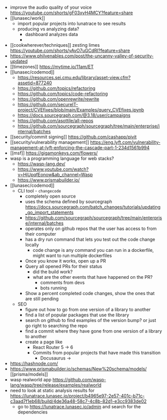 - improve the audio quality of your voice https://youtube.com/shorts/gF03xyH4MCY?feature=share
- [[lunasec/work]]
	- import popular projects into lunatrace to see results
	- producing vs analyzing data?
		- dashboard analyzes data
		-
- [[cookwherever/techniques]] zesting limes https://youtube.com/shorts/yAvO7uGCdRI?feature=share
- https://www.philvenables.com/post/the-uncanny-valley-of-security-updated
- [[timezones]] https://mytime.io/11am/ET
- [[lunasec/codemod]]
	- https://resources.sei.cmu.edu/library/asset-view.cfm?assetid=877240
	- https://github.com/topics/refactoring
	- https://github.com/topics/code-refactoring
	- https://github.com/openrewrite/rewrite
	- https://github.com/secureIT-project/CVEfixes/blob/main/Examples/query_CVEfixes.ipynb
	- https://docs.sourcegraph.com/@3.18/user/campaigns
	- https://github.com/asottile/all-repos
	- https://github.com/sourcegraph/sourcegraph/tree/main/enterprise/internal/batches
- [[security/commit signing]] https://github.com/cashapp/pivit
- [[security/vulnerability management]] https://eng.lyft.com/vulnerability-management-at-lyft-enforcing-the-cascade-part-1-234d1561b994
- [[msf]] https://gigamonkeys.com/flowers/
- wasp is a programming language for web stacks?
	- https://wasp-lang.dev/
	- https://www.youtube.com/watch?v=HjUpqfEonow&ab_channel=Wasp
	- https://www.prismabuilder.io/
- [[lunasec/codemod]]
	- CLI tool - `changecode`
		- completely open source
		- uses the schema defined by sourcegraph https://docs.sourcegraph.com/batch_changes/tutorials/updating_go_import_statements
		- https://github.com/sourcegraph/sourcegraph/tree/main/enterprise/internal/batches
		- operates only on github repos that the user has access to from their computer
		- has a dry run command that lets you test out the code change locally
			- code change is any command you can run in a dockerfile, might want to run multiple dockerfiles
		- Once you know it works, open up a PR
		- Query all opened PRs for their status
			- did the build work?
			- what are the other events that have happened on the PR?
				- comments from devs
				- bots running
		- Show a percent completed code changes, show the ones that are still pending
	- SEO
		- figure out how to go from one version of a library to another
		- find a list of popular packages that use the library
		- search on github to find examples of the version bump? or just go right to searching the repo
		- find a commit where they have gone from one version of a library to another
		- create a page like
			- React Router 5 -> 6
			- Commits from popular projects that have made this transition
				- Docusaurus ->
- https://hashnode.com/
- https://www.prismabuilder.io/schemas/New%20schema/models/ [[prisma/models]]
- wasp realworld app https://github.com/wasp-lang/wasp/tree/release/examples/realworld
- need to look at static analysis results for https://lunatrace.lunasec.io/project/b4965e97-2e57-401c-b71c-c3aad7f1eb68/build/4de36a48-58c7-4c8b-82d1-e3cc9383de02
	- go to https://lunatrace.lunasec.io/admin and search for the dependencies